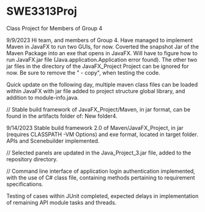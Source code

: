 # SWE3313Proj
Class Project for Members of Group 4

9/9/2023
Hi team, and members of Group 4. Have managed to implement Maven in JavaFX to run two GUIs, for now.
Coverted the snapshot Jar of the Maven Package into an exe that opens in JavaFX.
Will have to figure how to run JavaFX.jar file (Java.application.Application error found).
The other two jar files in the directory of the JavaFX_Project Project can be ignored for now.
Be sure to remove the " - copy", when testing the code.

Quick update on the following day, multiple maven class files can be loaded within JavaFX with
jar file added to project structure global library, and addition to module-info.java.

// Stable build framework of JavaFX_Project/Maven, in jar format, can be found in the artifacts folder of: New folder4.

9/14/2023
Stable build framework 2.0 of Maven/JavaFX_Project, in jar (requires CLASSPATH -VM Options) and exe format, located in target folder.
APIs and Scenebuilder implemented.

// Selected panels are updated in the Java_Project_3.jar file, added to the repository directory.

// Command line interface of application login authentication implemented, with the use of C# class file, containing methods pertaining to requirement specifications.

Testing of cases within JUnit completed, expected delays in implementation of remaining API module tasks and threads.
